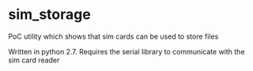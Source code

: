 # sim_storage
PoC utility which shows that sim cards can be used to store files

Written in python 2.7.
Requires the serial library to communicate with the sim card reader
